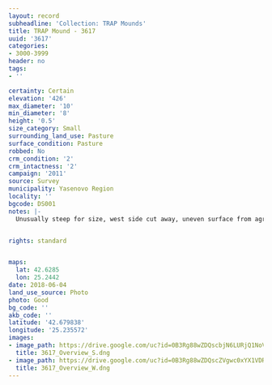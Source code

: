 ```yaml
---
layout: record
subheadline: 'Collection: TRAP Mounds'
title: TRAP Mound - 3617
uuid: '3617'
categories:
- 3000-3999
header: no
tags:
- ''

certainty: Certain
elevation: '426'
max_diameter: '10'
min_diameter: '8'
height: '0.5'
size_category: Small
surrounding_land_use: Pasture
surface_condition: Pasture
robbed: No
crm_condition: '2'
crm_intactness: '2'
campaign: '2011'
source: Survey
municipality: Yasenovo Region
locality: ''
bgcode: DS001
notes: |-
  Unusually steep for size, west side cut away, uneven surface from agriculture.


rights: standard


maps:
  lat: 42.6285
  lon: 25.2442
date: 2018-06-04
land_use_source: Photo
photo: Good
bg_code: ''
akb_code: ''
latitude: '42.679838'
longitude: '25.235572'
images:
- image_path: https://drive.google.com/uc?id=0B3Rg88wZDQscbjN6LURjQ1NoVEU
  title: 3617_Overview_S.dng
- image_path: https://drive.google.com/uc?id=0B3Rg88wZDQscZVgwc0xYX1VDRmM
  title: 3617_Overview_W.dng
---
```

